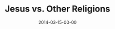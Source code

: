 ---
layout: message
category: message
series: "Heavyweights 2"
title: "Jesus vs. Other Religions"
date: 2014-03-15-00-00
message_id: 852
program-description: "Program&#58; WK 6 Heavyweights 2"
program: "http://www.crossroads.net/players/media/hq/03_15-16_14Program_LO.pdf"
program-title: "Jesus vs. Other Religions"
video-description: "Aren’t all religions basically the same?"
video-title: "Jesus vs. Other Religions"
video: "https://s3.amazonaws.com/crossroadsvideomessages/heavyweights2_wk6.mp4"
video-poster: "https://www.crossroads.net/uploadedfiles/heavyweights2_wk6_still.jpg"
audio-description: "Aren’t all religions basically the same?"
audio: "http://www.crossroads.net/players/media/hq/heavyweights2_wk6.mp3"
audio-title: "Jesus vs. Other Religions"
audio-duration: ":"
---